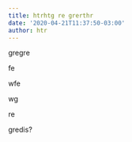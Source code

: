 ```yaml
---
title: htrhtg re grerthr
date: '2020-04-21T11:37:50-03:00'
author: htr
---
```

gregre

fe

wfe

wg

re

gredis?